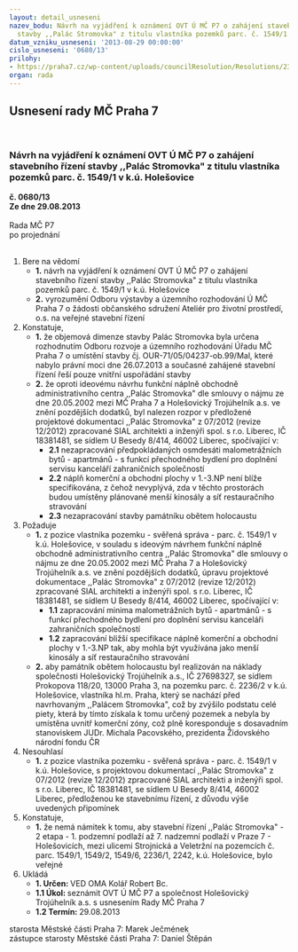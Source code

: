 ```yaml
---
layout: detail_usneseni
nazev_bodu: Návrh na vyjádření k oznámení OVT Ú MČ P7 o zahájení stavebního řízení
  stavby ,,Palác Stromovka" z titulu vlastníka pozemků parc. č. 1549/1 v k.ú. Holešovice
datum_vzniku_usneseni: '2013-08-29 00:00:00'
cislo_usneseni: '0680/13'
prilohy:
- https://praha7.cz/wp-content/uploads/councilResolution/Resolutions/23701/45-13-priloha_1_stromovkaovt.pdf
organ: rada
---
```

<div id="ucUsn_pList" class="usn">
	<span><h2>Usnesení rady MČ Praha 7 </h2>
<br></span><div class="standBody">
<span><h3>Návrh na vyjádření k oznámení OVT Ú MČ P7 o zahájení stavebního řízení stavby ,,Palác Stromovka" z titulu vlastníka pozemků parc. č. 1549/1 v k.ú. Holešovice</h3></span><div class="center">
		<strong>č. 0680/13</strong><br>
	</div>
<div class="center">
		<strong>Ze dne 29.08.2013</strong><br><br>
	</div>Rada MČ P7<br> po projednání<br><br><ol>
<li>Bere na vědomí<ul>
<li>
<strong>1.</strong> návrh na vyjádření k oznámení OVT Ú MČ P7 o zahájení stavebního řízení stavby ,,Palác Stromovka" z titulu vlastníka pozemků parc. č. 1549/1 v k.ú. Holešovice</li>
<li>
<strong>2.</strong> vyrozumění Odboru výstavby a územního rozhodování Ú MČ Praha 7 o žádosti občanského sdružení Ateliér pro životní prostředí, o.s. na veřejné stavební řízení</li>
</ul>
</li>
<li>Konstatuje,<ul>
<li>
<strong>1.</strong> že objemová dimenze stavby Palác Stromovka byla určena rozhodnutím Odboru rozvoje a územního rozhodování Úřadu MČ Praha 7 o umístění stavby čj. OUR-71/05/04237-ob.99/Mal, které nabylo právní moci dne 26.07.2013 a současné zahájené stavební řízení řeší pouze vnitřní uspořádání stavby</li>
<li>
<strong>2.</strong> že oproti ideovému návrhu funkční náplně obchodně administrativního centra ,,Palác Stromovka" dle smlouvy o nájmu ze dne 20.05.2002 mezi MČ Praha 7 a Holešovický Trojúhelník a.s. ve znění pozdějších dodatků, byl nalezen rozpor v předložené projektové dokumentaci ,,Palác Stromovka" z 07/2012 (revize 12/2012) zpracované SIAL architekti a inženýři spol. s r.o. Liberec, IČ 18381481, se sídlem U Besedy 8/414, 46002 Liberec, spočívající v:<ul>
<li>
<strong>2.1</strong> nezapracování předpokládaných osmdesáti malometrážních bytů - apartmánů - s funkcí přechodného bydlení pro doplnění servisu kanceláří zahraničních společností</li>
<li>
<strong>2.2</strong> náplň komerční a obchodní plochy v 1.-3.NP není blíže specifikována, z čehož nevyplývá, zda v těchto prostorách budou umístěny plánované menší kinosály a síť restauračního stravování</li>
<li>
<strong>2.3</strong> nezapracování stavby památníku obětem holocaustu  </li>
</ul>
</li>
</ul>
</li>
<li>Požaduje<ul>
<li>
<strong>1.</strong> z pozice vlastníka pozemku - svěřená správa - parc. č. 1549/1 v k.ú. Holešovice, v souladu s ideovým návrhem funkční náplně obchodně administrativního centra ,,Palác Stromovka" dle smlouvy o nájmu ze dne 20.05.2002 mezi MČ Praha 7 a Holešovický Trojúhelník a.s. ve znění pozdějších dodatků, úpravu projektové dokumentace ,,Palác Stromovka" z 07/2012 (revize 12/2012) zpracované SIAL architekti a inženýři spol. s r.o. Liberec, IČ 18381481, se sídlem U Besedy 8/414, 46002 Liberec, spočívající v:<ul>
<li>
<strong>1.1</strong> zapracování minima malometrážních bytů - apartmánů - s funkcí přechodného bydlení pro doplnění servisu kanceláři zahraničních společností</li>
<li>
<strong>1.2</strong> zapracování bližší specifikace náplně komerční a obchodní plochy v 1.-3.NP tak, aby mohla být využívána jako menší kinosály a síť restauračního stravování</li>
</ul>
</li>
<li>
<strong>2.</strong> aby památník obětem holocaustu byl realizován na náklady společnosti Holešovický Trojúhelník a.s., IČ 27698327, se sídlem Prokopova 118/20, 13000 Praha 3, na pozemku parc. č. 2236/2 v k.ú. Holešovice, vlastníka hl.m. Praha, který se nachází před navrhovaným ,,Palácem Stromovka", což by zvýšilo podstatu celé piety, která by tímto získala k tomu určený pozemek a nebyla by umístěna uvnitř komerční zóny, což plně koresponduje s dosavadním stanoviskem JUDr. Michala Pacovského, prezidenta Židovského národní fondu ČR  </li>
</ul>
</li>
<li>Nesouhlasí<ul><li>
<strong>1.</strong> z pozice vlastníka pozemku - svěřená správa - parc. č. 1549/1 v k.ú. Holešovice, s projektovou dokumentací ,,Palác Stromovka" z 07/2012 (revize 12/2012) zpracované SIAL architekti a inženýři spol. s r.o. Liberec, IČ 18381481, se sídlem U Besedy 8/414, 46002 Liberec, předloženou ke stavebnímu řízení, z důvodu výše uvedených připomínek  </li></ul>
</li>
<li>Konstatuje,<ul><li>
<strong>1.</strong> že nemá námitek k tomu, aby stavební řízení ,,Palác Stromovka" - 2 etapa - 1. podzemní podlaží až 7. nadzemní podlaží v Praze 7 - Holešovicích, mezi ulicemi Strojnická a Veletržní na pozemcích č. parc. 1549/1, 1549/2, 1549/6, 2236/1, 2242, k.ú. Holešovice, bylo veřejné          </li></ul>
</li>
<li>Ukládá<ul>
<li>
<strong>1. Určen: </strong>VED OMA Kolář Robert Bc.</li>
<li>
<strong>1.1 Úkol: </strong>seznámit OVT Ú MČ P7 a společnost Holešovický Trojúhelník a.s. s usnesením Rady MČ Praha 7</li>
<li>
<strong>1.2 Termín: </strong>29.08.2013</li>
</ul>
</li>
</ol>starosta Městské části Praha 7: Marek Ječmének<br>zástupce starosty Městské části Praha 7: Daniel Štěpán 
</div>
</div>